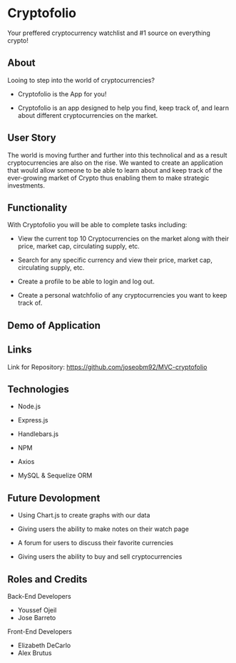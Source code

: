 
# Cryptofolio

Your preffered cryptocurrency watchlist and #1 source on everything crypto!

## About
Looing to step into the world of cryptocurrencies?

* Cryptofolio is the App for you!

* Cryptofolio is an app designed to help you find, keep track of, and learn about different cryptocurrencies on the market.

## User Story
The world is moving further and further into this technolical and as a result cryptocurrencies are also on the rise. We wanted to create an application that would allow someone to be able to learn about and keep track of the ever-growing market of Crypto thus enabling them to make strategic investments.

## Functionality
With Cryptofolio you will be able to complete tasks including:

* View the current top 10 Cryptocurrencies on the market along with their price, market cap, circulating supply, etc.

* Search for any specific currency and view their price, market cap, circulating supply, etc.

* Create a profile to be able to login and log out. 

* Create a personal watchfolio of any cryptocurrencies you want to keep track of.

## Demo of Application

## Links

Link for Repository: https://github.com/joseobm92/MVC-cryptofolio

## Technologies

* Node.js

* Express.js

* Handlebars.js

* NPM

* Axios

* MySQL & Sequelize ORM

## Future Devolopment

* Using Chart.js to create graphs with our data

* Giving users the ability to make notes on their watch page

* A forum for users to discuss their favorite currencies

* Giving users the ability to buy and sell cryptocurrencies

## Roles and Credits
Back-End Developers
* Youssef Ojeil
* Jose Barreto

Front-End Developers
* Elizabeth DeCarlo
* Alex Brutus


